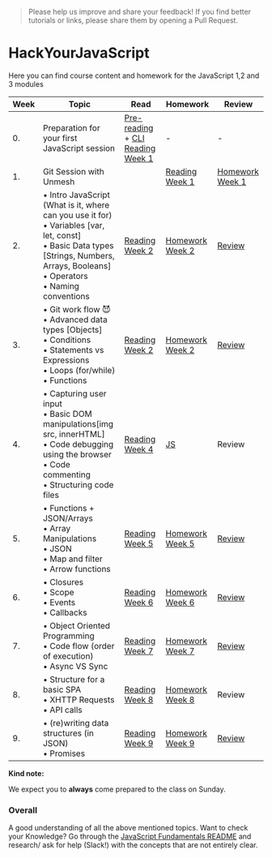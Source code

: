 >Please help us improve and share your feedback! If you find better tutorials or links, please share them by opening a Pull Request.

# HackYourJavaScript

Here you can find course content and homework for the JavaScript 1,2 and 3 modules

|Week|Topic|Read|Homework|Review|
|----|-----|----|--------|------|
|0.|Preparation for your first JavaScript session|[Pre-reading](/Week0/README.md) + [CLI Reading Week 1](https://github.com/HackYourFuture/CommandLine/blob/master/Lecture-1.md)|-|-|
|1.|Git Session with Unmesh||[Reading Week 1](/Week1/README.md) | [Homework Week 1](/Week1/MAKEME.md)|[Review](/Week1/REVIEW.md)|
|2.|• Intro JavaScript (What is it, where can you use it for)<br>• Variables [var, let, const]<br>• Basic Data types [Strings, Numbers, Arrays, Booleans]<br>• Operators <br>• Naming conventions|[Reading Week 2](/Week2/README.md)|[Homework Week 2](/Week2/MAKEME.md)|[Review](/master/Week2/REVIEW.md)|
|3.|• Git work flow :smiling_imp:<br>• Advanced data types [Objects] <br>• Conditions <br>• Statements vs Expressions<br> • Loops (for/while)<br>• Functions |[Reading Week 2](/Week2/README.md)|[Homework Week 2](/Week2/MAKEME.md)|[Review](/Week2/REVIEW.md)|
|4.|• Capturing user input <br>• Basic DOM manipulations[img src, innerHTML] <br>• Code debugging using the browser <br>• Code commenting <br>• Structuring code files |[Reading Week 4](/Week4/README.md)|[JS](/Week4/MAKEME.md)|Review|
|5.|• Functions + JSON/Arrays<br>• Array Manipulations<br>• JSON<br>• Map and filter<br>• Arrow functions |[Reading Week 5](/Week5/README.md)|[Homework Week 5](/Week5/MAKEME.md)|[Review](/Week5/REVIEW.MD)|
|6.|• Closures <br>• Scope <br>• Events <br>• Callbacks|[Reading Week 6](/Week6/README.md)|[Homework Week 6](/Week6/MAKEME.md)|[Review](/Week6/REVIEW.md)|
|7.|• Object Oriented Programming <br>• Code flow (order of execution) <br>• Async VS Sync|[Reading Week 7](/Week7/README.md)|[Homework Week 7](/Week7/MAKEME.md)|[Review](/Week7/REVIEW.md)|
|8.|• Structure for a basic SPA <br>• XHTTP Requests <br>• API calls|[Reading Week 8](/Week8/README.md)|[Homework Week 8](/Week8/MAKEME.md)|Review|
|9.|• (re)writing data structures (in JSON) <br>• Promises|[Reading Week 9](/Week9/README.md)|[Homework Week 9](/Week9/MAKEME.md)|[Review](/Week9/REVIEW.md)|

__Kind note:__

We expect you to __always__ come prepared to the class on Sunday.

### Overall
A good understanding of all the above mentioned topics. Want to check your Knowledge? Go through the [JavaScript Fundamentals README](/fundamentals) and research/ ask for help (Slack!) with the concepts that are not entirely clear. 


